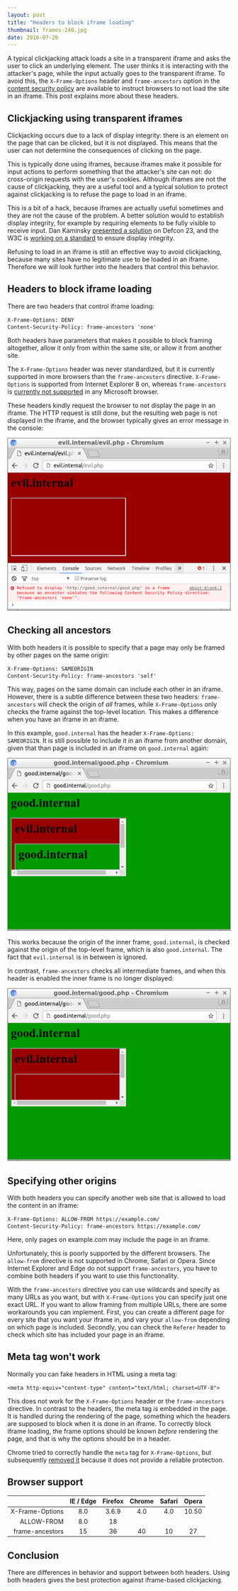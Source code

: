 ```yaml
---
layout: post
title: "Headers to block iframe loading"
thumbnail: frames-240.jpg
date: 2016-07-20
---
```


A typical clickjacking attack loads a site in a transparent iframe and asks the user to click an underlying element. The user thinks it is interacting with the attacker's page, while the input actually goes to the transparent iframe. To avoid this, the `X-Frame-Options` header and `frame-ancestors` option in the [content security policy](https://developer.mozilla.org/en-US/docs/Web/Security/CSP) are available to instruct browsers to not load the site in an iframe. This post explains more about these headers.

## Clickjacking using transparent iframes

Clickjacking occurs due to a lack of display integrity: there is an element on the page that can be clicked, but it is not displayed. This means that the user can not determine the consequences of clicking on the page.

This is typically done using iframes, because iframes make it possible for input actions to perform something that the attacker's site can not: do cross-origin requests with the user's cookies. Although iframes are not the cause of clickjacking, they are a useful tool and a typical solution to protect against clickjacking is to refuse the page to load in an iframe.

This is a bit of a hack, because iframes are actually useful sometimes and they are not the cause of the problem. A better solution would to establish display integrity, for example by requiring elements to be fully visible to receive input. Dan Kaminsky [presented a solution](http://www.slideshare.net/dakami/i-want-these-bugs-off-my-internet-51423044) on Defcon 23, and the W3C is [working on a standard](https://dvcs.w3.org/hg/user-interface-safety/raw-file/tip/user-interface-safety.html) to ensure display integrity.

Refusing to load in an iframe is still an effective way to avoid clickjacking, because many sites have no legitimate use to be loaded in an iframe. Therefore we will look further into the headers that control this behavior.

## Headers to block iframe loading

There are two headers that control iframe loading:

    X-Frame-Options: DENY
    Content-Security-Policy: frame-ancestors 'none'

Both headers have parameters that makes it possible to block framing altogether, allow it only from within the same site, or allow it from another site.

The `X-Frame-Options` header was never standardized, but it is currently supported in more browsers than the `frame-ancestors` directive. `X-Frame-Options` is supported from Internet Explorer 8 on, whereas `frame-ancestors` is [currently not supported](http://caniuse.com/#feat=contentsecuritypolicy2) in any Microsoft browser.

These headers kindly request the browser to not display the page in an iframe. The HTTP request is still done, but the resulting web page is not displayed in the iframe, and the browser typically gives an error message in the console:

![Refused to display 'http://good.internal/good.php' in a frame because an ancestor violates the following Content Security Policy directive: "frame-ancestors 'none'".](/images/chromium-iframe-block.png)

## Checking all ancestors

With both headers it is possible to specify that a page may only be framed by other pages on the same origin:

    X-Frame-Options: SAMEORIGIN
    Content-Security-Policy: frame-ancestors 'self'

This way, pages on the same domain can include each other in an iframe. However, there is a subtle difference between these two headers: `frame-ancestors` will check the origin of *all* frames, while `X-Frame-Options` only checks the frame against the top-level location. This makes a difference when you have an iframe in an iframe. 

In this example, `good.internal` has the header `X-Frame-Options: SAMEORIGIN`. It is still possible to include it in an iframe from another domain, given that than page is included in an iframe on `good.internal` again:

![Good.internal includes an iframe with evil.internal with an iframe with good.internal](/images/chromium-iframe-in-iframe.png)

This works because the origin of the inner frame, `good.internal`, is checked against the origin of the top-level frame, which is also `good.internal`. The fact that `evil.internal` is in between is ignored.

In contrast, `frame-ancestors` checks all intermediate frames, and when this header is enabled the inner frame is no longer displayed:

![Good.internal is not loaded in the iframe](/images/chromium-iframe-in-iframe-blocked.png)

## Specifying other origins

With both headers you can specify another web site that is allowed to load the content in an iframe:

    X-Frame-Options: ALLOW-FROM https://example.com/
    Content-Security-Policy: frame-ancestors https://example.com/

Here, only pages on example.com may include the page in an iframe.

Unfortunately, this is poorly supported by the different browsers. The `allow-from` directive is not supported in Chrome, Safari or Opera. Since Internet Explorer and Edge do not support `frame-ancestors`, you have to combine both headers if you want to use this functionality.

With the `frame-ancestors` directive you can use wildcards and specify as many URLs as you want, but with `X-Frame-Options` you can specify just one exact URL. If you want to allow framing from multiple URLs, there are some workarounds you can implement. First, you can create a different page for every site that you want your iframe in, and vary your `allow-from` depending on which page is included. Secondly, you can check the `Referer` header to check which site has included your page in an iframe.

## Meta tag won't work

Normally you can fake headers in HTML using a meta tag:

    <meta http-equiv="content-type" content="text/html; charset=UTF-8">

This does not work for the `X-Frame-Options` header or the `frame-ancestors` directive. In contrast to the headers, the meta tag is embedded in the page. It is handled during the rendering of the page, something which the headers are supposed to block when it is done in an iframe. To correctly block iframe loading, the frame options should be known *before* rendering the page, and that is why the options should be in a header.

Chrome tried to correctly handle the `meta` tag for `X-Frame-Options`, but subsequently [removed it](https://www.chromestatus.com/feature/6450843930853376) because it does not provide a reliable protection.

## Browser support

|                 | IE / Edge | Firefox | Chrome | Safari | Opera |
|----------------:|:---------:|:-------:|:------:|:------:|:-----:|
| X-Frame-Options |    8.0    |  3.6.9  |   4.0  |   4.0  | 10.50 |
|      ALLOW-FROM |    8.0    |    18   |        |        |       |
| frame-ancestors |    15     |    36   |   40   |   10   |   27  |

## Conclusion

There are differences in behavior and support between both headers. Using both headers gives the best protection against iframe-based clickjacking.
